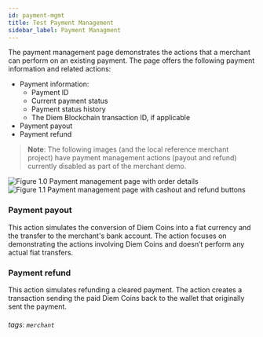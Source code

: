 ```yaml
---
id: payment-mgmt
title: Test Payment Management
sidebar_label: Payment Managment
---
```




The payment management page demonstrates the actions that a merchant can perform on an existing payment. The page offers the following payment information and related actions:


* Payment information:
  * Payment ID
  * Current payment status
  * Payment status history
  * The Diem Blockchain transaction ID, if applicable
* Payment payout
* Payment refund

>
> **Note**: The following images (and the local reference merchant project) have payment management actions (payout and refund) currently disabled as part of the merchant demo. 
> 

![Figure 1.0 Payment management page with order details](/img/docs/merchant-payment-mgmt1.svg)
![Figure 1.1 Payment management page with cashout and refund buttons](/img/docs/merchant-payment-mgmt2.svg)

### Payment payout
This action simulates the conversion of Diem Coins into a fiat currency and the transfer to the merchant's bank account. The action focuses on demonstrating the actions involving Diem Coins and doesn’t perform any actual fiat transfers.

### Payment refund
This action simulates refunding a cleared payment. The action creates a transaction sending the paid Diem Coins back to the wallet that originally sent the payment.


###### tags: `merchant`
